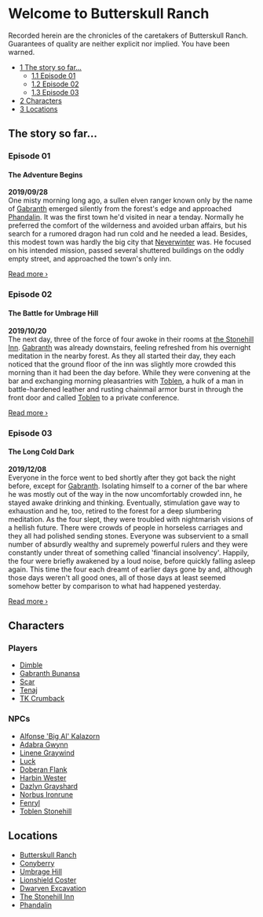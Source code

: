 # Welcome to Butterskull&nbsp;Ranch
Recorded herein are the chronicles of the caretakers of Butterskull Ranch. Guarantees of quality are neither explicit nor implied. You have been warned.

* [1 The story so far...](#the-story-so-far...)
    * [1.1 Episode 01](#episode-01)
    * [1.2 Episode 02](#episode-02)
    * [1.3 Episode 03](#episode-03)
* [2 Characters](#characters)
* [3 Locations](#locations)

## The story so far...
### Episode 01
#### The Adventure Begins
**2019/09/28**  
One misty morning long ago, a sullen elven ranger known only by the name of [Gabranth](players.md#gabranth) emerged silently from the forest's edge and approached [Phandalin](locations.md#phandalin). It was the first town he'd visited in near a tenday. Normally he preferred the comfort of the wilderness and avoided urban affairs, but his search for a rumored dragon had run cold and he needed a lead. Besides, this modest town was hardly the big city that [Neverwinter](locations.md#neverwinter) was. He focused on his intended mission, passed several shuttered buildings on the oddly empty street, and approached the town's only inn.  
  
[Read&nbsp;more&nbsp;›](episodes.md#episode-01)
  

### Episode 02
#### The Battle for Umbrage Hill
**2019/10/20**  
The next day, three of the force of four awoke in their rooms at [the Stonehill Inn](locations.md#the-stonehill-inn). [Gabranth](players.md#gabranth) was already downstairs, feeling refreshed from his overnight meditation in the nearby forest. As they all started their day, they each noticed that the ground floor of the inn was slightly more crowded this morning than it had been the day before. While they were convening at the bar and exchanging morning pleasantries with [Toblen](npc.md#toblen-stonehill), a hulk of a man in battle-hardened leather and rusting chainmail armor burst in through the front door and called [Toblen](npc.md#toblen-stonehill) to a private conference.  
  
[Read&nbsp;more&nbsp;›](episodes.md#episode-02) 
  

### Episode 03
#### The Long Cold Dark
**2019/12/08**  
Everyone in the force went to bed shortly after they got back the night before, except for [Gabranth](players.md#gabranth). Isolating himself to a corner of the bar where he was mostly out of the way in the now uncomfortably crowded inn, he stayed awake drinking and thinking. Eventually, stimulation gave way to exhaustion and he, too, retired to the forest for a deep slumbering meditation. As the four slept, they were troubled with nightmarish visions of a hellish future. There were crowds of people in horseless carriages and they all had polished sending stones. Everyone was subservient to a small number of absurdly wealthy and supremely powerful rulers and they were constantly under threat of something called 'financial insolvency'. Happily, the four were briefly awakened by a loud noise, before quickly falling asleep again. This time the four each dreamt of earlier days gone by and, although those days weren't all good ones, all of those days at least seemed somehow better by comparison to what had happened yesterday.  
  
[Read&nbsp;more&nbsp;›](episodes.md#episode-03)
  

## Characters
### Players
* [Dimble](players.md#dimble)
* [Gabranth Bunansa](players.md#gabranth-bunansa)
* [Scar](players.md#the-scar)
* [Tenaj](players.md#tenaj)
* [TK Crumback](players.md#tk-crumback)

### NPCs
* [Alfonse 'Big Al' Kalazorn](npc.md#alfonse-kalazorn)
* [Adabra Gwynn](npc.md#adabra-gwynn)
* [Linene Graywind](npc.md#linene-graywind)
* [Luck](npc.md#luck)
* [Doberan Flank](npc.md#doberan-flank)
* [Harbin Wester](npc.md#harbin-wester)
* [Dazlyn Grayshard](npc.md#dazlyn-grayshard)
* [Norbus Ironrune](npc.md#norbus-ironrune)
* [Fenryl](npc.md#fenryl)
* [Toblen Stonehill](npc.md#toblen-stonehill)

## Locations
* [Butterskull Ranch](locations.md#butterskull-ranch)
* [Conyberry](locations.md#conyberry)
* [Umbrage Hill](locations.md#umbrage-hill)
* [Lionshield Coster](locations.md#lionshield-coster)
* [Dwarven Excavation](locations.md#dwarven-excavation)
* [The Stonehill Inn](locations.md#the-stonehill-inn)
* [Phandalin](locations.md#phandalin)
